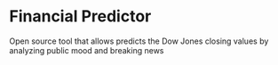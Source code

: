 # Financial Predictor
Open source tool that allows predicts the Dow Jones closing values by analyzing public mood and breaking news
